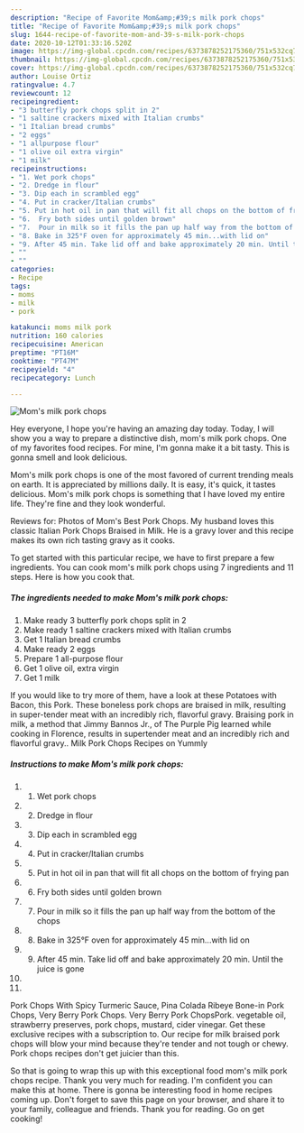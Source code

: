 ```yaml
---
description: "Recipe of Favorite Mom&amp;#39;s milk pork chops"
title: "Recipe of Favorite Mom&amp;#39;s milk pork chops"
slug: 1644-recipe-of-favorite-mom-and-39-s-milk-pork-chops
date: 2020-10-12T01:33:16.520Z
image: https://img-global.cpcdn.com/recipes/6373878252175360/751x532cq70/moms-milk-pork-chops-recipe-main-photo.jpg
thumbnail: https://img-global.cpcdn.com/recipes/6373878252175360/751x532cq70/moms-milk-pork-chops-recipe-main-photo.jpg
cover: https://img-global.cpcdn.com/recipes/6373878252175360/751x532cq70/moms-milk-pork-chops-recipe-main-photo.jpg
author: Louise Ortiz
ratingvalue: 4.7
reviewcount: 12
recipeingredient:
- "3 butterfly pork chops split in 2"
- "1 saltine crackers mixed with Italian crumbs"
- "1 Italian bread crumbs"
- "2 eggs"
- "1 allpurpose flour"
- "1 olive oil extra virgin"
- "1 milk"
recipeinstructions:
- "1. Wet pork chops"
- "2. Dredge in flour"
- "3. Dip each in scrambled egg"
- "4. Put in cracker/Italian crumbs"
- "5. Put in hot oil in pan that will fit all chops on the bottom of frying pan"
- "6.  Fry both sides until golden brown"
- "7.  Pour in milk so it fills the pan up half way from the bottom of the chops"
- "8. Bake in 325°F oven for approximately 45 min...with lid on"
- "9. After 45 min. Take lid off and bake approximately 20 min. Until the juice is gone"
- ""
- ""
categories:
- Recipe
tags:
- moms
- milk
- pork

katakunci: moms milk pork 
nutrition: 160 calories
recipecuisine: American
preptime: "PT16M"
cooktime: "PT47M"
recipeyield: "4"
recipecategory: Lunch

---
```



![Mom&#39;s milk pork chops](https://img-global.cpcdn.com/recipes/6373878252175360/751x532cq70/moms-milk-pork-chops-recipe-main-photo.jpg)

Hey everyone, I hope you're having an amazing day today. Today, I will show you a way to prepare a distinctive dish, mom&#39;s milk pork chops. One of my favorites food recipes. For mine, I'm gonna make it a bit tasty. This is gonna smell and look delicious.

Mom&#39;s milk pork chops is one of the most favored of current trending meals on earth. It is appreciated by millions daily. It is easy, it's quick, it tastes delicious. Mom&#39;s milk pork chops is something that I have loved my entire life. They're fine and they look wonderful.

Reviews for: Photos of Mom&#39;s Best Pork Chops. My husband loves this classic Italian Pork Chops Braised in Milk. He is a gravy lover and this recipe makes its own rich tasting gravy as it cooks.


To get started with this particular recipe, we have to first prepare a few ingredients. You can cook mom&#39;s milk pork chops using 7 ingredients and 11 steps. Here is how you cook that.

<!--inarticleads1-->

##### The ingredients needed to make Mom&#39;s milk pork chops:

1. Make ready 3 butterfly pork chops split in 2
1. Make ready 1 saltine crackers mixed with Italian crumbs
1. Get 1 Italian bread crumbs
1. Make ready 2 eggs
1. Prepare 1 all-purpose flour
1. Get 1 olive oil, extra virgin
1. Get 1 milk


If you would like to try more of them, have a look at these Potatoes with Bacon, this Pork. These boneless pork chops are braised in milk, resulting in super-tender meat with an incredibly rich, flavorful gravy. Braising pork in milk, a method that Jimmy Bannos Jr., of The Purple Pig learned while cooking in Florence, results in supertender meat and an incredibly rich and flavorful gravy.. Milk Pork Chops Recipes on Yummly 

<!--inarticleads2-->

##### Instructions to make Mom&#39;s milk pork chops:

1. 1. Wet pork chops
1. 2. Dredge in flour
1. 3. Dip each in scrambled egg
1. 4. Put in cracker/Italian crumbs
1. 5. Put in hot oil in pan that will fit all chops on the bottom of frying pan
1. 6.  Fry both sides until golden brown
1. 7.  Pour in milk so it fills the pan up half way from the bottom of the chops
1. 8. Bake in 325°F oven for approximately 45 min...with lid on
1. 9. After 45 min. Take lid off and bake approximately 20 min. Until the juice is gone
1. 
1. 


Pork Chops With Spicy Turmeric Sauce, Pina Colada Ribeye Bone-in Pork Chops, Very Berry Pork Chops. Very Berry Pork ChopsPork. vegetable oil, strawberry preserves, pork chops, mustard, cider vinegar. Get these exclusive recipes with a subscription to. Our recipe for milk braised pork chops will blow your mind because they&#39;re tender and not tough or chewy. Pork chops recipes don&#39;t get juicier than this. 

So that is going to wrap this up with this exceptional food mom&#39;s milk pork chops recipe. Thank you very much for reading. I'm confident you can make this at home. There is gonna be interesting food in home recipes coming up. Don't forget to save this page on your browser, and share it to your family, colleague and friends. Thank you for reading. Go on get cooking!
